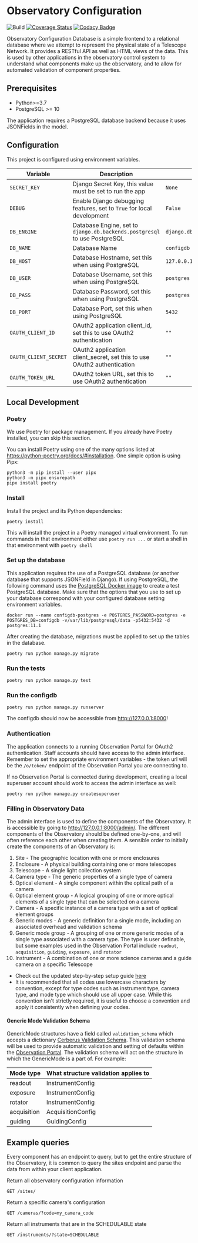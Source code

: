 # Observatory Configuration

![Build](https://github.com/observatorycontrolsystem/configdb/workflows/Build/badge.svg)
[![Coverage Status](https://coveralls.io/repos/github/observatorycontrolsystem/configdb/badge.svg)](https://coveralls.io/github/observatorycontrolsystem/configdb)
[![Codacy Badge](https://app.codacy.com/project/badge/Grade/dda63ab6370247a68aa78e0e186f819d)](https://www.codacy.com/gh/observatorycontrolsystem/configdb?utm_source=github.com&amp;utm_medium=referral&amp;utm_content=observatorycontrolsystem/configdb&amp;utm_campaign=Badge_Grade)

Observatory Configuration Database is a simple frontend to a relational database where we attempt to
represent the physical state of a Telescope Network. It provides a
RESTful API as well as HTML views of the data. This is used by other applications in the observatory control system to understand what components make up the observatory, and to allow for automated validation of component properties.

## Prerequisites
-   Python>=3.7
-   PostgreSQL >= 10

The application requires a PostgreSQL database backend because it uses JSONFields in the model.

## Configuration

This project is configured using environment variables.

| Variable              | Description                                                                        | Default                         |
| --------------------- | ---------------------------------------------------------------------------------- | ------------------------------- |
| `SECRET_KEY`          | Django Secret Key, this value must be set to run the app                           | `None`                          |
| `DEBUG`               | Enable Django debugging features, set to `True` for local development              | `False`                         |
| `DB_ENGINE`           | Database Engine, set to `django.db.backends.postgresql` to use PostgreSQL          | `django.db.backends.postgresql` |
| `DB_NAME`             | Database Name                                                                      | `configdb`                      |
| `DB_HOST`             | Database Hostname, set this when using PostgreSQL                                  | `127.0.0.1`                     |
| `DB_USER`             | Database Username, set this when using PostgreSQL                                  | `postgres`                      |
| `DB_PASS`             | Database Password, set this when using PostgreSQL                                  | `postgres`                      |
| `DB_PORT`             | Database Port, set this when using PostgreSQL                                      | `5432`                          |
| `OAUTH_CLIENT_ID`     | OAuth2 application client_id, set this to use OAuth2 authentication                | `""`                            |
| `OAUTH_CLIENT_SECRET` | OAuth2 application client_secret, set this to use OAuth2 authentication            | `""`                            |
| `OAUTH_TOKEN_URL`     | OAuth2 token URL, set this to use OAuth2 authentication                            | `""`                            |

## Local Development

### **Poetry**

We use Poetry for package management. If you already have Poetry installed, you
can skip this section.

You can install Poetry using one of the many options listed at https://python-poetry.org/docs/#installation.
One simple option is using Pipx:

    python3 -m pip install --user pipx
    python3 -m pipx ensurepath
    pipx install poetry

### **Install**

Install the project and its Python dependencies:

    poetry install

This will install the project in a Poetry managed virtual environment. To run
commands in that environment either use `poetry run ...` or start a shell in
that environment with `poetry shell`


### **Set up the database**

This application requires the use of a PostgreSQL database (or another database that supports JSONField in Django). If using PostgreSQL, the following command uses the [PostgreSQL Docker image](https://hub.docker.com/_/postgres) to
create a test PostgreSQL database. Make sure that the options that you use to set up your database correspond with your configured database setting environment variables.

    docker run --name configdb-postgres -e POSTGRES_PASSWORD=postgres -e POSTGRES_DB=configdb -v/var/lib/postgresql/data -p5432:5432 -d postgres:11.1

After creating the database, migrations must be applied to set up the tables in the database.

    poetry run python manage.py migrate

### **Run the tests**

    poetry run python manage.py test

### **Run the configdb**

    poetry run python manage.py runserver

The configdb should now be accessible from <http://127.0.0.1:8000>!

### Authentication
The application connects to a running Observation Portal for OAuth2 authentication. Staff accounts should have
access to the admin interface. Remember to set the appropriate environment variables - the token url
will be the `/o/token/` endpoint of the Observation Portal you are connecting to.

If no Observation Portal is connected during development, creating a local superuser account should work to
access the admin interface as well:

    poetry run python manage.py createsuperuser

### Filling in Observatory Data
The admin interface is used to define the components of the Observatory. It is accessible by going to <http://127.0.0.1:8000/admin/>. The different components of the Observatory should be defined one-by-one, and will often reference each other when creating them. A sensible order to initially create the components of an Observatory is:

1. Site - The geographic location with one or more enclosures
2. Enclosure - A physical building containing one or more telescopes
3. Telescope - A single light collection system
4. Camera type - The generic properties of a single type of camera
5. Optical element - A single component within the optical path of a camera
6. Optical element group - A logical grouping of one or more optical elements of a single type that can be selected on a camera
7. Camera - A specific instance of a camera type with a set of optical element groups
8. Generic modes - A generic definition for a single mode, including an associated overhead and validation schema
9. Generic mode group - A grouping of one or more generic modes of a single type associated with a camera type. The type is user definable, but some examples used in the Observation Portal include `readout`, `acquisition`, `guiding`, `exposure`, and `rotator`
10. Instrument - A combination of one or more science cameras and a guide camera on a specific Telescope

- Check out the updated step-by-step setup guide [here](https://observatorycontrolsystem.github.io/deployment/configdb_setup/)
- It is recommended that all codes use lowercase characters by convention, except for type codes such as instrument type, camera type, and mode type which should use all upper case. While this convention isn't strictly required, it is useful to choose a convention and apply it consistently when defining your codes.

#### Generic Mode Validation Schema
GenericMode structures have a field called `validation_schema` which accepts a dictionary [Cerberus Validation Schema](https://docs.python-cerberus.org/en/stable/schemas.html). This validation schema will be used to provide automatic validation and setting of defaults within the [Observation Portal](https://github.com/observatorycontrolsystem/observation-portal). The validation schema will act on the structure in which the GenericMode is a part of. For example:

| Mode type   | What structure validation applies to |
| ----------- | ------------------------------------ |
| readout     | InstrumentConfig                     |
| exposure    | InstrumentConfig                     |
| rotator     | InstrumentConfig                     |
| acquisition | AcquisitionConfig                    |
| guiding     | GuidingConfig                        |

## Example queries
Every component has an endpoint to query, but to get the entire structure of the Observatory, it is common to query the sites endpoint and parse the data from within your client application.

Return all observatory configuration information

    GET /sites/

Return a specific camera's configuration

    GET /cameras/?code=my_camera_code

Return all instruments that are in the SCHEDULABLE state

    GET /instruments/?state=SCHEDULABLE
